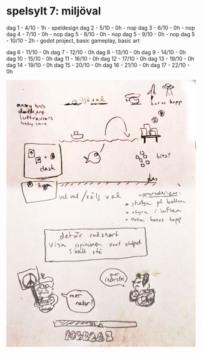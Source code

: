 # spelsylt 7: miljöval

dag  1 -  4/10 - 1h - speldesign
dag  2 -  5/10 - 0h - nop
dag  3 -  6/10 - 0h - nop
dag  4 -  7/10 - 0h - nop
dag  5 -  8/10 - 0h - nop
dag  5 -  9/10 - 0h - nop
dag  5 - 10/10 - 2h - godot project, basic gameplay, basic art 

dag  6 - 11/10 - 0h
dag  7 - 12/10 - 0h
dag  8 - 13/10 - 0h
dag  9 - 14/10 - 0h
dag 10 - 15/10 - 0h
dag 11 - 16/10 - 0h
dag 12 - 17/10 - 0h
dag 13 - 19/10 - 0h
dag 14 - 19/10 - 0h
dag 15 - 20/10 - 0h
dag 16 - 21/10 - 0h
dag 17 - 22/10 - 0h

![game design](design.jpeg)

